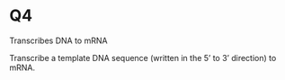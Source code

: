 # Q4
Transcribes DNA to mRNA

Transcribe a template DNA sequence (written in the 5’ to 3’ direction) to mRNA.
